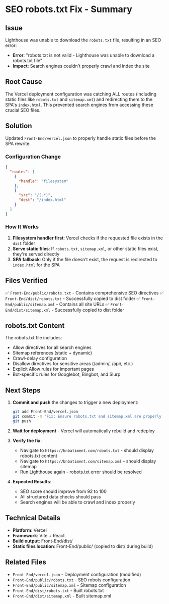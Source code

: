 # SEO robots.txt Fix - Summary

## Issue
Lighthouse was unable to download the `robots.txt` file, resulting in an SEO error:
- **Error**: "robots.txt is not valid - Lighthouse was unable to download a robots.txt file"
- **Impact**: Search engines couldn't properly crawl and index the site

## Root Cause
The Vercel deployment configuration was catching ALL routes (including static files like `robots.txt` and `sitemap.xml`) and redirecting them to the SPA's `index.html`. This prevented search engines from accessing these crucial SEO files.

## Solution
Updated `Front-End/vercel.json` to properly handle static files before the SPA rewrite:

### Configuration Change
```json
{
  "routes": [
    {
      "handle": "filesystem"
    },
    {
      "src": "/(.*)",
      "dest": "/index.html"
    }
  ]
}
```

### How It Works
1. **Filesystem handler first**: Vercel checks if the requested file exists in the `dist` folder
2. **Serve static files**: If `robots.txt`, `sitemap.xml`, or other static files exist, they're served directly
3. **SPA fallback**: Only if the file doesn't exist, the request is redirected to `index.html` for the SPA

## Files Verified
✅ `Front-End/public/robots.txt` - Contains comprehensive SEO directives
✅ `Front-End/dist/robots.txt` - Successfully copied to dist folder
✅ `Front-End/public/sitemap.xml` - Contains all site URLs
✅ `Front-End/dist/sitemap.xml` - Successfully copied to dist folder

## robots.txt Content
The robots.txt file includes:
- Allow directives for all search engines
- Sitemap references (static + dynamic)
- Crawl-delay configuration
- Disallow directives for sensitive areas (/admin/, /api/, etc.)
- Explicit Allow rules for important pages
- Bot-specific rules for Googlebot, Bingbot, and Slurp

## Next Steps
1. **Commit and push** the changes to trigger a new deployment:
   ```bash
   git add Front-End/vercel.json
   git commit -m "Fix: Ensure robots.txt and sitemap.xml are properly served"
   git push
   ```

2. **Wait for deployment** - Vercel will automatically rebuild and redeploy

3. **Verify the fix**:
   - Navigate to `https://bnbatiment.com/robots.txt` - should display robots.txt content
   - Navigate to `https://bnbatiment.com/sitemap.xml` - should display sitemap
   - Run Lighthouse again - robots.txt error should be resolved

4. **Expected Results**:
   - SEO score should improve from 92 to 100
   - All structured data checks should pass
   - Search engines will be able to crawl and index properly

## Technical Details
- **Platform**: Vercel
- **Framework**: Vite + React
- **Build output**: Front-End/dist/
- **Static files location**: Front-End/public/ (copied to dist/ during build)

## Related Files
- `Front-End/vercel.json` - Deployment configuration (modified)
- `Front-End/public/robots.txt` - SEO robots configuration
- `Front-End/public/sitemap.xml` - Sitemap configuration
- `Front-End/dist/robots.txt` - Built robots.txt
- `Front-End/dist/sitemap.xml` - Built sitemap.xml

